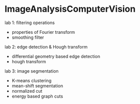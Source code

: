 # ImageAnalysisComputerVision

lab 1: filtering operations
* properties of Fourier transform
* smoothing filter

lab 2: edge detection & Hough transform
* differential geometry based edge detection
* hough transform

lab 3: image segmentation
* K-means clustering
* mean-shift segmentation
* normalized cut
* energy based graph cuts
